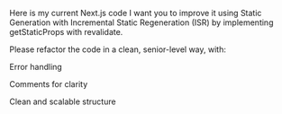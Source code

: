 Here is my current Next.js code 
I want you to improve it using Static Generation with Incremental Static Regeneration (ISR) by implementing getStaticProps with revalidate.

Please refactor the code in a clean, senior-level way, with:

Error handling

Comments for clarity

Clean and scalable structure